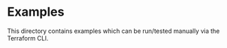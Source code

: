 # Examples

This directory contains examples which can be run/tested manually via the Terraform CLI.
